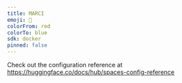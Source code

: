 ```yaml
---
title: MARCI
emoji: 🏈
colorFrom: red
colorTo: blue
sdk: docker
pinned: false
---
```


Check out the configuration reference at https://huggingface.co/docs/hub/spaces-config-reference